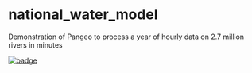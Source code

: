 # national_water_model

Demonstration of Pangeo to process a year of hourly data on 2.7 million rivers in minutes

[![badge](https://img.shields.io/static/v1.svg?logo=Jupyter&label=Pangeo+Binder&message=AWS+us-west-2&color=green)](https://aws-uswest2-binder.pangeo.io/v2/gh/reproducible-notebooks/national-water-model/binder?urlpath=git-pull?repo=https://github.com/reproducible-notebooks/national-water-model%26amp%3Bbranch=master%26amp%3Burlpath=lab/tree/national-water-model/NWM-transport-plot.ipynb%3Fautodecode
)

